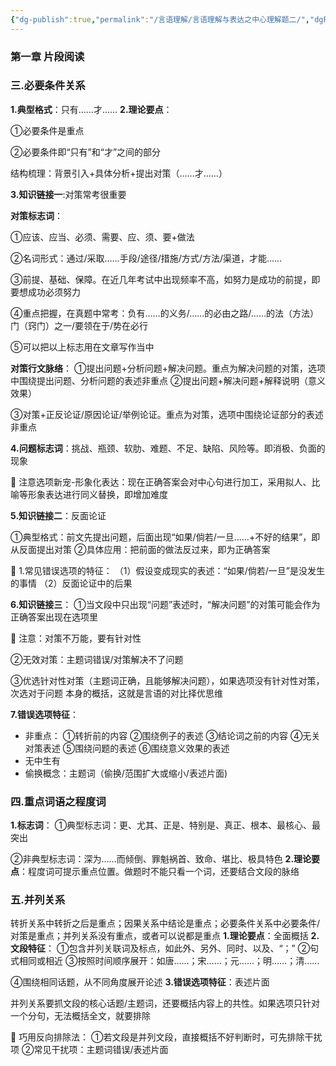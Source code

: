 ```yaml
---
{"dg-publish":true,"permalink":"/言语理解/言语理解与表达之中心理解题二/","dgPassFrontmatter":true,"noteIcon":"","created":"2023-12-02T04:21:48.000+08:00","updated":"2023-12-11T18:01:23.470+08:00"}
---
```


### 第一章 片段阅读

### 三.必要条件关系

**1.典型格式**：只有……才……
**2.理论要点**：

①必要条件是重点

②必要条件即“只有”和“才”之间的部分

结构梳理：背景引入+具体分析+提出对策（……才……）

**3.知识链接一**:对策常考很重要

**对策标志词**：

①应该、应当、必须、需要、应、须、要+做法

②名词形式：通过/采取……手段/途径/措施/方式/方法/渠道，才能……

③前提、基础、保障。在近几年考试中出现频率不高，如努力是成功的前提，即要想成功必须努力

④重点把握，在真题中常考：负有……的义务/……的必由之路/……的法（方法）门（窍门）之一/要领在于/势在必行

⑤可以把以上标志用在文章写作当中

**对策行文脉络**：
①提出问题+分析问题+解决问题。重点为解决问题的对策，选项中围绕提出问题、分析问题的表述非重点
②提出问题+解决问题+解释说明（意义效果）

③对策+正反论证/原因论证/举例论证。重点为对策，选项中围绕论证部分的表述非重点

**4.问题标志词**：挑战、瓶颈、软肋、难题、不足、缺陷、风险等。即消极、负面的现象

<aside>
🌱 注意选项新宠-形象化表达：现在正确答案会对中心句进行加工，采用拟人、比喻等形象表达进行同义替换，即增加难度

</aside>

**5.知识链接二**：反面论证

①典型格式：前文先提出问题，后面出现“如果/倘若/一旦……+不好的结果”，即从反面提出对策
②具体应用：把前面的做法反过来，即为正确答案

<aside>
🌱 1.常见错误选项的特征：
（1）假设变成现实的表述：“如果/倘若/一旦”是没发生的事情
（2）反面论证中的后果

</aside>

**6.知识链接三**：
①当文段中只出现“问题”表述时，“解决问题”的对策可能会作为正确答案出现在选项里

<aside>
🌱 注意：对策不万能，要有针对性

</aside>

②无效对策：主题词错误/对策解决不了问题

③优选针对性对策（主题词正确，且能够解决问题），如果选项没有针对性对策，次选对于问题
本身的概括，这就是言语的对比择优思维

**7.错误选项特征**：

- 非重点：
①转折前的内容
②围绕例子的表述
③结论词之前的内容
④无关对策表述
⑤围绕问题的表述
⑥围绕意义效果的表述
- 无中生有
- 偷换概念：主题词（偷换/范围扩大或缩小/表述片面)

### 四.重点词语之程度词

**1.标志词**：
①典型标志词：更、尤其、正是、特别是、真正、根本、最核心、最突出

②非典型标志词：深为……而倾倒、罪魁祸首、致命、堪比、极具特色
**2.理论要点**：程度词可提示重点位置。做题时不能只看一个词，还要结合文段的脉络

### 五.并列关系

转折关系中转折之后是重点；因果关系中结论是重点；必要条件关系中必要条件/对策是重点；并列关系没有重点，或者可以说都是重点
**1.理论要点**：全面概括
**2.文段特征**：
①包含并列关联词及标点，如此外、另外、同时、以及、“；”
②句式相同或相近
③按照时间顺序展开：如唐……；宋……；元……；明……；清……

④围绕相同话题，从不同角度展开论述
**3.错误选项特征**：表述片面

并列关系要抓文段的核心话题/主题词，还要概括内容上的共性。如果选项只针对一个分句，无法概括全文，就要排除

<aside>
🌱 巧用反向排除法：
①若文段是并列文段，直接概括不好判断时，可先排除干扰项
②常见干扰项：主题词错误/表述片面

</aside>